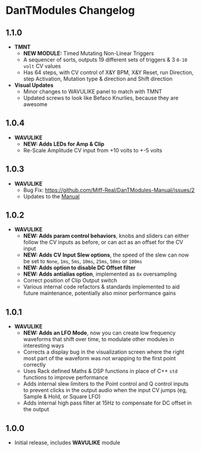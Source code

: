 # DanTModules Changelog

## 1.1.0

* **TMNT**
  * **NEW MODULE:** Timed Mutating Non-Linear Triggers
  * A sequencer of sorts, outputs 19 different sets of triggers & 3 `0-10 volt` CV values
  * Has 64 steps, with CV control of X&Y BPM, X&Y Reset, run Direction, step Activation, Mutation type & direction and Shift direction
* **Visual Updates**
  * Minor changes to WAVULIKE panel to match with TMNT
  * Updated screws to look like Befaco Knurlies, because they are awesome

## 1.0.4

* **WAVULIKE**
  * **NEW: Adds LEDs for Amp & Clip**
  * Re-Scale Amplitude CV input from +10 volts to +-5 volts

## 1.0.3

* **WAVULIKE**
  * Bug Fix: https://github.com/Miff-Real/DanTModules-Manual/issues/2
  * Updates to the [Manual](https://github.com/Miff-Real/DanTModules-Manual)

## 1.0.2

* **WAVULIKE**
  * **NEW: Adds param control behaviors**, knobs and sliders can either follow the CV inputs as before, or can act as an offset for the CV input
  * **NEW: Adds CV Input Slew options**, the speed of the slew can now be set to `None`, `1ms`, `5ms`, `10ms`, `25ms`, `50ms` or `100ms`
  * **NEW: Adds option to disable DC Offset filter**
  * **NEW: Adds antialias option**, implemented as `8x` oversampling
  * Correct position of Clip Output switch
  * Various internal code refactors & standards implemented to aid future maintenance, potentially also minor performance gains

## 1.0.1

* **WAVULIKE**
  * **NEW: Adds an LFO Mode**, now you can create low frequency waveforms that shift over time, to modulate other modules in interesting ways
  * Corrects a display bug in the visualization screen where the right most part of the waveform was not wrapping to the first point correctly
  * Uses Rack defined Maths & DSP functions in place of C++ `std` functions to improve performance
  * Adds internal slew limiters to the Point control and Q control inputs to prevent clicks in the output audio when the input CV jumps (eg, Sample & Hold, or Square LFO)
  * Adds internal high pass filter at 15Hz to compensate for DC offset in the output

## 1.0.0

* Initial release, includes **WAVULIKE** module
